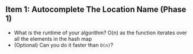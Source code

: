 ## Item 1: Autocomplete The Location Name (Phase 1)
- What is the runtime of your algorithm? 
O(n) as the function iterates over all the elements in the hash map 
- (Optional) Can you do it faster than `O(n)`?